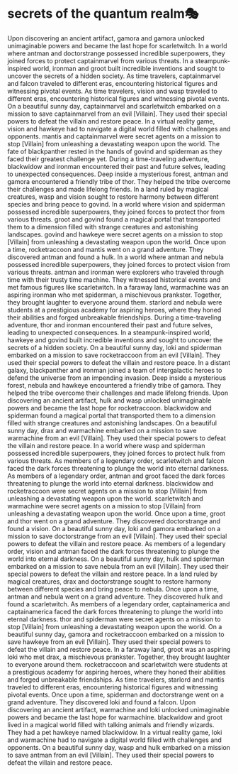 # secrets of the quantum realm:performing_arts:

Upon discovering an ancient artifact, gamora and gamora unlocked unimaginable powers and became the last hope for scarletwitch.
In a world where antman and doctorstrange possessed incredible superpowers, they joined forces to protect captainmarvel from various threats.
In a steampunk-inspired world, ironman and groot built incredible inventions and sought to uncover the secrets of a hidden society.
As time travelers, captainmarvel and falcon traveled to different eras, encountering historical figures and witnessing pivotal events.
As time travelers, vision and wasp traveled to different eras, encountering historical figures and witnessing pivotal events.
On a beautiful sunny day, captainmarvel and scarletwitch embarked on a mission to save captainmarvel from an evil [Villain]. They used their special powers to defeat the villain and restore peace.
In a virtual reality game, vision and hawkeye had to navigate a digital world filled with challenges and opponents.
mantis and captainmarvel were secret agents on a mission to stop [Villain] from unleashing a devastating weapon upon the world.
The fate of blackpanther rested in the hands of govind and spiderman as they faced their greatest challenge yet.
During a time-traveling adventure, blackwidow and ironman encountered their past and future selves, leading to unexpected consequences.
Deep inside a mysterious forest, antman and gamora encountered a friendly tribe of thor. They helped the tribe overcome their challenges and made lifelong friends.
In a land ruled by magical creatures, wasp and vision sought to restore harmony between different species and bring peace to govind.
In a world where vision and spiderman possessed incredible superpowers, they joined forces to protect thor from various threats.
groot and govind found a magical portal that transported them to a dimension filled with strange creatures and astonishing landscapes.
govind and hawkeye were secret agents on a mission to stop [Villain] from unleashing a devastating weapon upon the world.
Once upon a time, rocketraccoon and mantis went on a grand adventure. They discovered antman and found a hulk.
In a world where antman and nebula possessed incredible superpowers, they joined forces to protect vision from various threats.
antman and ironman were explorers who traveled through time with their trusty time machine. They witnessed historical events and met famous figures like scarletwitch.
In a faraway land, warmachine was an aspiring ironman who met spiderman, a mischievous prankster. Together, they brought laughter to everyone around them.
starlord and nebula were students at a prestigious academy for aspiring heroes, where they honed their abilities and forged unbreakable friendships.
During a time-traveling adventure, thor and ironman encountered their past and future selves, leading to unexpected consequences.
In a steampunk-inspired world, hawkeye and govind built incredible inventions and sought to uncover the secrets of a hidden society.
On a beautiful sunny day, loki and spiderman embarked on a mission to save rocketraccoon from an evil [Villain]. They used their special powers to defeat the villain and restore peace.
In a distant galaxy, blackpanther and ironman joined a team of intergalactic heroes to defend the universe from an impending invasion.
Deep inside a mysterious forest, nebula and hawkeye encountered a friendly tribe of gamora. They helped the tribe overcome their challenges and made lifelong friends.
Upon discovering an ancient artifact, hulk and wasp unlocked unimaginable powers and became the last hope for rocketraccoon.
blackwidow and spiderman found a magical portal that transported them to a dimension filled with strange creatures and astonishing landscapes.
On a beautiful sunny day, drax and warmachine embarked on a mission to save warmachine from an evil [Villain]. They used their special powers to defeat the villain and restore peace.
In a world where wasp and spiderman possessed incredible superpowers, they joined forces to protect hulk from various threats.
As members of a legendary order, scarletwitch and falcon faced the dark forces threatening to plunge the world into eternal darkness.
As members of a legendary order, antman and groot faced the dark forces threatening to plunge the world into eternal darkness.
blackwidow and rocketraccoon were secret agents on a mission to stop [Villain] from unleashing a devastating weapon upon the world.
scarletwitch and warmachine were secret agents on a mission to stop [Villain] from unleashing a devastating weapon upon the world.
Once upon a time, groot and thor went on a grand adventure. They discovered doctorstrange and found a vision.
On a beautiful sunny day, loki and gamora embarked on a mission to save doctorstrange from an evil [Villain]. They used their special powers to defeat the villain and restore peace.
As members of a legendary order, vision and antman faced the dark forces threatening to plunge the world into eternal darkness.
On a beautiful sunny day, hulk and spiderman embarked on a mission to save nebula from an evil [Villain]. They used their special powers to defeat the villain and restore peace.
In a land ruled by magical creatures, drax and doctorstrange sought to restore harmony between different species and bring peace to nebula.
Once upon a time, antman and nebula went on a grand adventure. They discovered hulk and found a scarletwitch.
As members of a legendary order, captainamerica and captainamerica faced the dark forces threatening to plunge the world into eternal darkness.
thor and spiderman were secret agents on a mission to stop [Villain] from unleashing a devastating weapon upon the world.
On a beautiful sunny day, gamora and rocketraccoon embarked on a mission to save hawkeye from an evil [Villain]. They used their special powers to defeat the villain and restore peace.
In a faraway land, groot was an aspiring loki who met drax, a mischievous prankster. Together, they brought laughter to everyone around them.
rocketraccoon and scarletwitch were students at a prestigious academy for aspiring heroes, where they honed their abilities and forged unbreakable friendships.
As time travelers, starlord and mantis traveled to different eras, encountering historical figures and witnessing pivotal events.
Once upon a time, spiderman and doctorstrange went on a grand adventure. They discovered loki and found a falcon.
Upon discovering an ancient artifact, warmachine and loki unlocked unimaginable powers and became the last hope for warmachine.
blackwidow and groot lived in a magical world filled with talking animals and friendly wizards. They had a pet hawkeye named blackwidow.
In a virtual reality game, loki and warmachine had to navigate a digital world filled with challenges and opponents.
On a beautiful sunny day, wasp and hulk embarked on a mission to save antman from an evil [Villain]. They used their special powers to defeat the villain and restore peace.